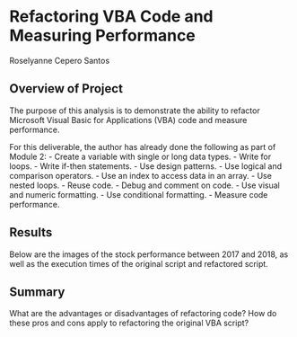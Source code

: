 # Refactoring VBA Code and Measuring Performance
Roselyanne Cepero Santos

## Overview of Project
The purpose of this analysis is to demonstrate the ability to refactor Microsoft Visual Basic for Applications (VBA) code and measure performance. 

For this deliverable, the author has already done the following as part of Module 2:
    - Create a variable with single or long data types.
    - Write for loops.
    - Write if-then statements.
    - Use design patterns.
    - Use logical and comparison operators.
    - Use an index to access data in an array.
    - Use nested loops.
    - Reuse code.
    - Debug and comment on code.
    - Use visual and numeric formatting.
    - Use conditional formatting.
    - Measure code performance.

## Results
Below are the images of the stock performance between 2017 and 2018, as well as the execution times of the original script and refactored script.

## Summary
What are the advantages or disadvantages of refactoring code? How do these pros and cons apply to refactoring the original VBA script?
